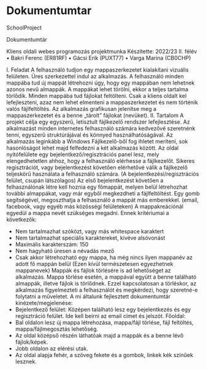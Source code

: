# Dokumentumtar
SchoolProject


Dokumentumtár

Kliens oldali webes programozás projektmunka 
Készítette: 2022/23 II. félév 
•	Bakri Ferenc (ER81RF) 
•	Gácsi Erik (PUXT77) 
•	Varga Marina (CB0CHP) 

I.	Feladat 
A felhasználó tudjon egy mappaszerkezetet kialakítani vizuális felületen. Üres szerkezettel indul az alkalmazás. A felhasználó minden mappába tud új mappát létrehozni úgy, hogy egy mappában nem lehetnek azonos nevű almappák. A mappákat lehet törölni, ekkor a teljes tartalma törlődik. Minden mappába tud fájlokat feltölteni. Csak a kliens oldalt kel lefejleszteni, azaz nem lehet elmenteni a mappaszerkezetet és nem történik valós fájlfeltöltés. Az alkalmazás grafikusan jelenítse meg a mappaszerkezetet és a benne „tárolt” fájlokat (nevüket). 
II.	Tartalom 
A projekt célja egy egyszerű, letisztult fájlkezelő rendszer lefejlesztése. Az alkalmazást minden internetes felhasználó számára kedvezővé szeretnénk tenni, egyszerű struktúrájával és könnyed használhatóságával. Az alkalmazás leginkább a Windows Fájlkezelő-ből fog ihletet meríteni, sok hasonlóságot lehet majd felfedezni a két alkalmazás között. 
Az oldal nyitófelülete egy bejelentkező/regisztrációs panel lesz, mely elengedhetetlen ahhoz, hogy a felhasználó elérhesse a fájlkezelőt. Sikeres regisztrációt, vagy bejelentkezést követően elérhetővé válik a fájlkezelő teljeskörű használata a felhasználó számára. (A bejelentkezési/regisztrációs felület, csupán látszólagos)
 Az első bejelentkezést követően a felhasználónak létre kell hoznia egy főmappát, melyen belül létrehozhat további almappákat, vagy már egyből megkezdheti a fájlfeltöltést. Egy gomb segítségével, megoszthatja a felhasználó a mappát más emberekkel. (email, facebook, vagy egyéb más közösségi felületeken) A mappakreációnál egyedül a mappa nevét szükséges megadni. Ennek kritériumai a következők:  
-	Nem tartalmazhat szóközt, vagy más whitespace karaktert 
-	Nem tartalmazhat speciális karaktereket, kivéve alsóvonást 
-	Maximális karakterszám: 150 
-	Nem hagyható üresen a névadás mező 
-	Csak akkor létrehozható egy mappa, ha még nincs ilyen mappanév az adott fő mappán belül 
(Ezen kívül természetesen egyezhetnek mappanevek) 
Mappák és fájlok törlésére is ad lehetőséget az alkalmazás. Mappa törlése esetén, a mappával együtt a benne található almappák, illetve fájlok is törlődnek.  Ezzel kapcsolatosan a törléskor, az alkalmazás figyelmezteti a felhasználót és megkérdezi, hogy szeretné-e folytatni a műveletet. 
A mi általunk fejlesztett dokumentumtár kinézete/megjelenése:
-	Bejelentkező felület: Középen található lesz egy bejelentkezés és egy regisztráció felület.
Ide kell beírni az email címet és jelszót.
Főoldal: 
-	Bal oldalon lesz új mappa létrehozása, mappa/fájl törlése, fájl feltöltés, mappa/fájlmegosztás lehetőség.
-	Az oldal középső részén láthatóak majd a mappák és a benne lévő fájlok/képek.
-	Jobb oldalon az elérési utak.
-	Az oldal alapja fehér, a szöveg fekete és a gombok, linkek kék színűek lesznek.

